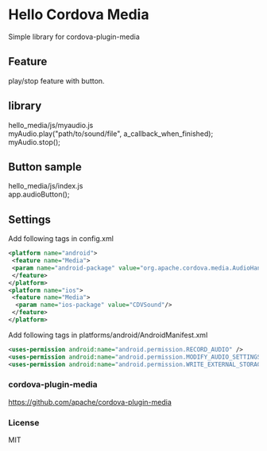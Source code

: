 #  Hello Cordova Media
Simple library  for cordova-plugin-media

## Feature
 play/stop feature with button.

## library 
 hello_media/js/myaudio.js  
 myAudio.play("path/to/sound/file", a_callback_when_finished);  
 myAudio.stop();  

## Button sample
 hello_media/js/index.js  
 app.audioButton();  

## Settings
 Add following tags in config.xml  
 ```xml
 <platform name="android">  
  <feature name="Media">  
  <param name="android-package" value="org.apache.cordova.media.AudioHandler"/>  
  </feature>  
 </platform>  
 <platform name="ios">  
  <feature name="Media">  
   <param name="ios-package" value="CDVSound"/>  
  </feature>  
 </platform>  
 ```
 Add following tags in platforms/android/AndroidManifest.xml  
 ```xml
 <uses-permission android:name="android.permission.RECORD_AUDIO" />  
 <uses-permission android:name="android.permission.MODIFY_AUDIO_SETTINGS" />  
 <uses-permission android:name="android.permission.WRITE_EXTERNAL_STORAGE" />  
 ```

### cordova-plugin-media
 https://github.com/apache/cordova-plugin-media

### License
MIT



